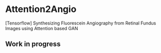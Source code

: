 # Attention2Angio
[Tensorflow] Synthesizing Fluorescein Angiography from Retinal Fundus Images using Attention based GAN

## Work in progress
